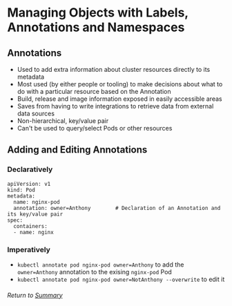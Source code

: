 # Managing Objects with Labels, Annotations and Namespaces

## Annotations

- Used to add extra information about cluster resources directly to its metadata
- Most used (by either people or tooling) to make decisions about what to do with a particular resource based on the Annotation
- Build, release and image information exposed in easily accessible areas
- Saves from having to write integrations to retrieve data from external data sources
- Non-hierarchical, key/value pair
- Can't be used to query/select Pods or other resources

## Adding and Editing Annotations

### Declaratively

```
apiVersion: v1
kind: Pod
metadata:
  name: nginx-pod
  annotation: owner=Anthony        # Declaration of an Annotation and its key/value pair
spec:
  containers:
  - name: nginx
```

### Imperatively

- `kubectl annotate pod nginx-pod owner=Anthony` to add the `owner=Anthony` annotation to the exising `nginx-pod` Pod
- `kubectl annotate pod nginx-pod owner=NotAnthony --overwrite` to edit it

###### Return to [Summary](README.md)